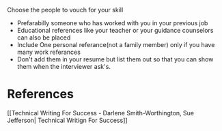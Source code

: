 Choose the people to vouch for your skill
- Prefarabilly someone who has worked with you in your previous job
- Educational references like your teacher or your guidance counselors can also be placed
- Include One personal referance(not a family member) only if you have many work referances
- Don't add them in your resume but list them out so that you can show them when the interviewer ask's.
# References
[[Technical Writing For Success - Darlene Smith-Worthington, Sue Jefferson| Technical Writign For Success]] 